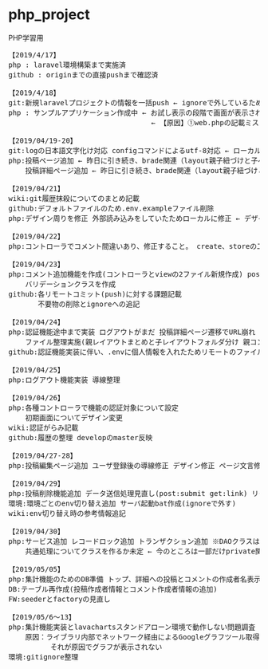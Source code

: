 # php_project
PHP学習用

<pre>
【2019/4/17】
php : laravel環境構築まで実施済
github : originまでの直接pushまで確認済

【2019/4/18】
git:新規laravelプロジェクトの情報を一括push ← ignoreで外しているため、.envなどpush出来ていないものがある（デフォルトでそうなっている）
php : サンプルアプリケーション作成中 ← お試し表示の段階で画面が表示されていない（解決）
                                  ← 【原因】①web.phpの記載ミス ②layout.blade.phpの配置場所誤りと継承記載ミス

【2019/04/19-20】
git:logの日本語文字化け対応 configコマンドによるutf-8対応 ← ローカルのみの対応 リモートブランチには未反映(てか、コミット非対称のようだ)
php:投稿ページ追加 ← 昨日に引き続き、brade関連（layout親子紐づけと子ページ追加）、コントローラ、ルーティングに関して追加実施
    投稿詳細ページ追加 ← 昨日に引き続き、brade関連（layout親子紐づけと子ページ追加）、コントローラ、ルーティングに関して追加実施

【2019/04/21】
wiki:git履歴抹殺についてのまとめ記載
github:デフォルトファイルのため.env.exampleファイル削除
php:デザイン周りを修正 外部読み込みをしていたためローカルに修正 ← デザイン修正を柔軟にするため

【2019/04/22】
php:コントローラでコメント間違いあり、修正すること。 create、storeの二つ

【2019/04/23】
php:コメント追加機能を作成(コントローラとviewの2ファイル新規作成) postコントローラ内のコメントを一部追記 ルーティング追記
    バリデーションクラスを作成
github:各リモートコミット(push)に対する課題記載
       不要物の削除とignoreへの追記

【2019/04/24】
php:認証機能途中まで実装 ログアウトがまだ 投稿詳細ページ遷移でURL崩れ
    ファイル整理実施(親レイアウトまとめと子レイアウトフォルダ分け 親コントローラと子コントローラフォルダ分け)
github:認証機能実装に伴い、.envに個人情報を入れたためリモートのファイル削除 ignoreに追加済み

【2019/04/25】
php:ログアウト機能実装 導線整理

【2019/04/26】
php:各種コントローラで機能の認証対象について設定
    初期画面についてデザイン変更
wiki:認証がらみ記載
github:履歴の整理 developのmaster反映

【2019/04/27-28】
php:投稿編集ページ追加 ユーザ登録後の導線修正 デザイン修正 ページ文言修正

【2019/04/29】
php:投稿削除機能追加 データ送信処理見直し(post:submit get:link) リクエストクラス追加(削除、更新用) レイアウト見直し
環境:環境ごとのenv切り替え追加 サーバ起動bat作成(ignoreで外す)
wiki:env切り替え時の参考情報追記

【2019/04/30】
php:サービス追加 レコードロック追加 トランザクション追加 ※DAOクラスはどうするか未定 eloquent任せのため
    共通処理についてクラスを作るか未定 ← 今のところは一部だけprivate関数でお試し作成

【2019/05/05】
php:集計機能のためのDB準備 トップ、詳細への投稿とコメントの作成者名表示対応
DB:テーブル再作成(投稿作成者情報とコメント作成者情報の追加)
FW:seederとfactoryの見直し

【2019/05/6～13】
php:集計機能実装とlavachartsスタンドアローン環境で動作しない問題調査
    原因：ライブラリ内部でネットワーク経由によるGoogleグラフツール取得をしており
          それが原因でグラフが表示されない
環境:gitignore整理
</pre>
